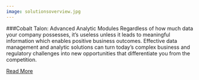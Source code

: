 ```yaml
---
image: solutionsoverview.jpg
---
```


###Cobalt Talon: Advanced Analytic Modules
Regardless of how much data your company possesses, it’s useless unless it leads to meaningful information which enables positive business outcomes. Effective data management and analytic solutions can turn today’s complex business and regulatory challenges into new opportunities that differentiate you from the competition.

[Read More](/solutions/overview/cobalttalon.html)